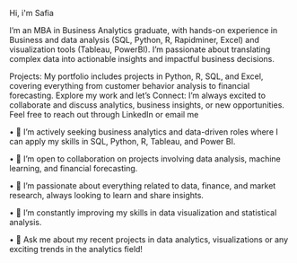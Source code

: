Hi, i'm Safia 

I’m an MBA in Business Analytics graduate, with hands-on experience in Business and data analysis (SQL, Python, R, Rapidminer, Excel) and visualization tools (Tableau, PowerBI).
I’m passionate about translating complex data into actionable insights and impactful business decisions.
  
Projects: My portfolio includes projects in Python, R, SQL, and Excel, covering everything from customer behavior analysis to financial forecasting. Explore my work and
let’s Connect: I’m always excited to collaborate and discuss analytics, business insights, or new opportunities. Feel free to reach out through LinkedIn or email me



•	💼 I’m actively seeking business analytics and data-driven roles where I can apply my skills in SQL, Python, R, Tableau, and Power BI.

•	🤝 I’m open to collaboration on projects involving data analysis, machine learning, and financial forecasting.

•	📘 I’m passionate about everything related to data, finance, and market research, always looking to learn and share insights.

•	🌱 I’m constantly improving my skills in data visualization and statistical analysis.

•	📝 Ask me about my recent projects in data analytics, visualizations or any exciting trends in the analytics field!

